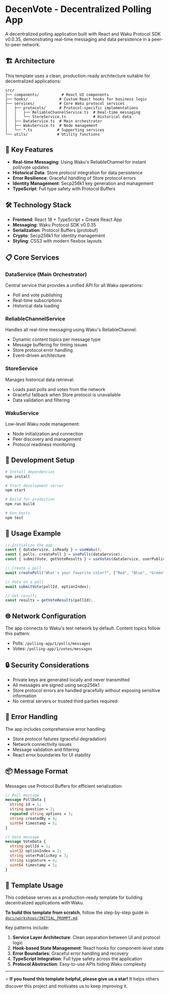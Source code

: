 # DecenVote - Decentralized Polling App

A decentralized polling application built with React and Waku Protocol SDK v0.0.35, demonstrating real-time messaging and data persistence in a peer-to-peer network.

## 🏗️ Architecture

This template uses a clean, production-ready architecture suitable for decentralized applications:

```
src/
├── components/          # React UI components
├── hooks/              # Custom React hooks for business logic
├── services/           # Core Waku protocol services
│   ├── protocols/      # Protocol-specific implementations
│   │   ├── ReliableChannelService.ts  # Real-time messaging
│   │   └── StoreService.ts            # Historical data
│   ├── DataService.ts  # Main orchestrator
│   ├── WakuService.ts  # Node management
│   └── *.ts           # Supporting services
└── utils/             # Utility functions
```

## 🚀 Key Features

- **Real-time Messaging**: Using Waku's ReliableChannel for instant poll/vote updates
- **Historical Data**: Store protocol integration for data persistence
- **Error Resilience**: Graceful handling of Store protocol errors
- **Identity Management**: Secp256k1 key generation and management
- **TypeScript**: Full type safety with Protocol Buffers

## 🛠️ Technology Stack

- **Frontend**: React 18 + TypeScript + Create React App
- **Messaging**: Waku Protocol SDK v0.0.35
- **Serialization**: Protocol Buffers (protobuf)
- **Crypto**: Secp256k1 for identity management
- **Styling**: CSS3 with modern flexbox layouts

## 📋 Core Services

### DataService (Main Orchestrator)
Central service that provides a unified API for all Waku operations:
- Poll and vote publishing
- Real-time subscriptions
- Historical data loading

### ReliableChannelService
Handles all real-time messaging using Waku's ReliableChannel:
- Dynamic content topics per message type
- Message buffering for timing issues
- Store protocol error handling
- Event-driven architecture

### StoreService
Manages historical data retrieval:
- Loads past polls and votes from the network
- Graceful fallback when Store protocol is unavailable
- Data validation and filtering

### WakuService
Low-level Waku node management:
- Node initialization and connection
- Peer discovery and management
- Protocol readiness monitoring

## 🔧 Development Setup

```bash
# Install dependencies
npm install

# Start development server
npm start

# Build for production
npm run build

# Run tests
npm test
```

## 📝 Usage Example

```typescript
// Initialize the app
const { dataService, isReady } = useWaku();
const { polls, createPoll } = usePolls(dataService);
const { submitVote, getVoteResults } = useVotes(dataService, userPublicKey);

// Create a poll
await createPoll("What's your favorite color?", ["Red", "Blue", "Green"]);

// Vote on a poll
await submitVote(pollId, optionIndex);

// Get results
const results = getVoteResults(pollId);
```

## 🌐 Network Configuration

The app connects to Waku's test network by default. Content topics follow this pattern:
- Polls: `/polling-app/1/polls/messages`
- Votes: `/polling-app/1/votes/messages`

## 🔒 Security Considerations

- Private keys are generated locally and never transmitted
- All messages are signed using secp256k1
- Store protocol errors are handled gracefully without exposing sensitive information
- No central servers or trusted third parties required

## 🧪 Error Handling

The app includes comprehensive error handling:
- Store protocol failures (graceful degradation)
- Network connectivity issues
- Message validation and filtering
- React error boundaries for UI stability

## 📦 Message Format

Messages use Protocol Buffers for efficient serialization:

```protobuf
// Poll message
message PollData {
  string id = 1;
  string question = 2;
  repeated string options = 3;
  string createdBy = 4;
  uint64 timestamp = 5;
}

// Vote message
message VoteData {
  string pollId = 1;
  uint32 optionIndex = 2;
  string voterPublicKey = 3;
  string signature = 4;
  uint64 timestamp = 5;
}
```

## 🎯 Template Usage

This codebase serves as a production-ready template for building decentralized applications with Waku.

**To build this template from scratch**, follow the step-by-step guide in [`docs/workshops/INITIAL_PROMPT.md`](docs/workshops/INITIAL_PROMPT.md).

Key patterns include:

1. **Service Layer Architecture**: Clean separation between UI and protocol logic
2. **Hook-based State Management**: React hooks for component-level state
3. **Error Boundaries**: Graceful error handling and recovery
4. **TypeScript Integration**: Full type safety across the application
5. **Protocol Abstraction**: Easy-to-use APIs hiding Waku complexity

---

⭐ **If you found this template helpful, please give us a star!** It helps others discover this project and motivates us to keep improving it.
